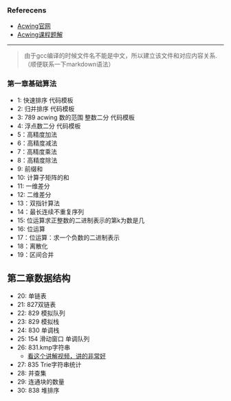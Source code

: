 

### Referecens
- [Acwing官网](https://www.acwing.com/activity/content/introduction/11/)
- [Acwing课程题解](https://www.cnblogs.com/littlehb/p/15393332.html)


---

> 由于gcc编译的时候文件名不能是中文，所以建立该文件和对应内容关系.（顺便联系一下markdown语法）


### 第一章基础算法 
- 1: 快速排序 代码模板
- 2: 归并排序 代码模板
- 3: 789 acwing 数的范围 整数二分 代码模板
- 4: 浮点数二分 代码模板
- 5：高精度加法
- 6：高精度减法
- 7：高精度乘法
- 8：高精度除法
- 9: 前缀和
- 10: 计算子矩阵的和
- 11: 一维差分
- 12: 二维差分
- 13：双指针算法
- 14：最长连续不重复序列 
- 15: 位运算求正整数的二进制表示的第k为数是几
- 16: 位运算
- 17：位运算：求一个负数的二进制表示
- 18：离散化
- 19：区间合并

## 第二章数据结构
- 20: 单链表
- 21: 827双链表
- 22: 829 模拟队列
- 23: 829 模拟栈
- 24: 830 单调栈
- 25: 154 滑动窗口 单调队列
- 26: 831.kmp字符串
    - [看这个讲解视频，讲的非常好](https://www.bilibili.com/video/BV16X4y137qw/?spm_id_from=333.788.recommend_more_video.0&vd_source=3651831945f1b74a216c8bf754bd384c)
- 27: 835 Trie字符串统计
- 28: 并查集
- 29: 连通块的数量
- 30: 838 堆排序